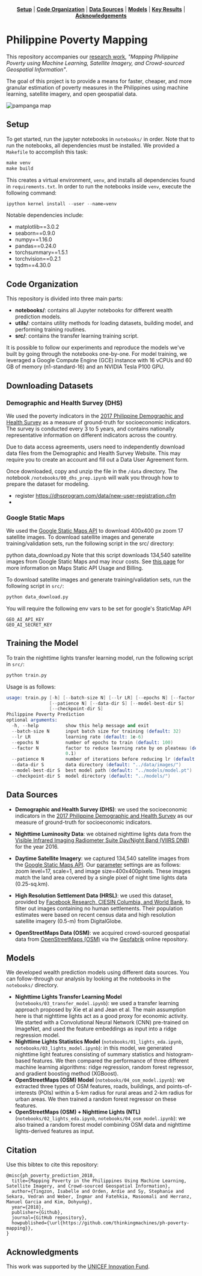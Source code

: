 <p align="center">
<b><a href="#setup">Setup</a></b>
|
<b><a href="#code-organization">Code Organization</a></b>
|
<b><a href="#data-sources">Data Sources</a></b>
|
<b><a href="#models">Models</a></b>
|
<b><a href="#key-results">Key Results</a></b>
|
<b><a href="#acknowledgements">Acknowledgements</a></b>
</p>

# Philippine Poverty Mapping

This repository accompanies our [research work](https://aiforsocialgood.github.io/icml2019/accepted/track1/pdfs/7_aisg_icml2019.pdf),
*"Mapping Philippine Poverty using Machine Learning, Satellite Imagery, and Crowd-sourced Geospatial
Information"*.

The goal of this project is to provide a means for faster, cheaper, and
more granular estimation of poverty measures in the Philippines using
machine learning, satellite imagery, and open geospatial data.

![pampanga map](./assets/pampanga-map.jpg)


## Setup
To get started, run the jupyter notebooks in `notebooks/` in order.
Note that to run the notebooks, all dependencies must be installed. We provided
a `Makefile` to accomplish this task:

```s
make venv
make build
```

This creates a virtual environment, `venv`, and installs all dependencies found
in `requirements.txt`. In order to run the notebooks inside `venv`, execute the
following command:

```s
ipython kernel install --user --name=venv
```

Notable dependencies include:
- matplotlib==3.0.2
- seaborn==0.9.0
- numpy==1.16.0
- pandas==0.24.0
- torchsummary==1.5.1
- torchvision==0.2.1
- tqdm==4.30.0

## Code Organization

This repository is divided into three main parts:
- **notebooks/**: contains all Jupyter notebooks for different wealth
    prediction models.
- **utils/**: contains utility methods for loading datasets, building model, and
   performing training routines.
- **src/**: contains the transfer learning training script.

It is possible to follow our experiments and reproduce the models we've built
by going through the notebooks one-by-one. For model training, we leveraged a
Google Compute Engine (GCE) instance with 16 vCPUs and 60 GB of memory
(n1-standard-16) and an NVIDIA Tesla P100 GPU.

## Downloading Datasets

### Demographic and Health Survey (DHS)
We used the poverty indicators in the [2017 Philippine Demographic and Health Survey](https://dhsprogram.com/) as a measure of ground-truth for socioeconomic indicators. The survey is conducted every 3 to 5 years, and contains nationally representative information on different indicators across the country.

Due to data access agreements, users need to independently download data files from the Demographic and Health Survey Website. This may require you to create an account and fill out a Data User Agreement form.

Once downloaded, copy and unzip the file in the `/data` directory. The notebook `/notebooks/00_dhs_prep.ipynb` will walk you through how to prepare the dataset for modeling.

- register https://dhsprogram.com/data/new-user-registration.cfm
- 
### Google Static Maps
We used the [Google Static Maps API](https://developers.google.com/maps/documentation/maps-static/intro) to download 400x400 px zoom 17 satellite images. To download satellite images and generate training/validation sets, run the following script in the src/ directory:

python data_download.py
Note that this script downloads 134,540 satellite images from Google Static Maps and may incur costs. See [this page](https://developers.google.com/maps/documentation/maps-static/usage-and-billing#static-maps) for more information on Maps Static API Usage and Billing.

To download satellite images and generate training/validation sets, run the following script in `src/`:
```s
python data_download.py
```

You will require the following env vars to be set for google's StaticMap API
```
GEO_AI_API_KEY
GEO_AI_SECRET_KEY
```

## Training the Model
To train the nighttime lights transfer learning model, run the following script in `src/`:
```s
python train.py
```

Usage is as follows:
```s
usage: train.py [-h] [--batch-size N] [--lr LR] [--epochs N] [--factor N]
                [--patience N] [--data-dir S] [--model-best-dir S]
                [--checkpoint-dir S]
Philippine Poverty Prediction
optional arguments:
  -h, --help          show this help message and exit
  --batch-size N      input batch size for training (default: 32)
  --lr LR             learning rate (default: 1e-6)
  --epochs N          number of epochs to train (default: 100)
  --factor N          factor to reduce learning rate by on pleateau (default:
                      0.1)
  --patience N        number of iterations before reducing lr (default: 10)
  --data-dir S        data directory (default: "../data/images/")
  --model-best-dir S  best model path (default: "../models/model.pt")
  --checkpoint-dir S  model directory (default: "../models/")
```

## Data Sources


- **Demographic and Health Survey (DHS)**: we used the socioeconomic indicators in the [2017 Philippine
    Demographic and Health Survey](https://dhsprogram.com/) as our measure of
    ground-truth for socioeconomic indicators.

- **Nighttime Luminosity Data**: we obtained nighttime lights data from the
    [Visible Infrared Imaging Radiometer Suite Day/Night Band (VIIRS
    DNB)](https://ngdc.noaa.gov/eog/viirs/download_dnb_composites.html) for the
    year 2016.
- **Daytime Satellite Imagery**: we captured 134,540 satellite images from the
    [Google Static Maps
    API](https://developers.google.com/maps/documentation/maps-static/intro).
    Our
    [parameter](https://developers.google.com/maps/documentation/maps-static/dev-guide)
    settings are as follows: zoom level=17, scale=1, and image
    size=400x400pixels. These images match the land area covered by a single
    pixel of night time lights data (0.25-sq.km).
- **High Resolution Settlement Data (HRSL)**: we used this dataset, provided by
    [Facebook Research, CIESIN Columbia, and World
    Bank](https://www.ciesin.columbia.edu/data/hrsl/), to filter out images
    containing no human settlements. Their population estimates were based on recent
    census data and high resolution satellite imagery (0.5-m) from
    DigitalGlobe.
- **OpenStreetMaps Data (OSM)**: we acquired crowd-sourced geospatial data from
    [OpenStreetMaps (OSM)](https://www.openstreetmap.org) via the
    [Geofabrik](https://www.geofabrik.de/) online repository.

## Models

We developed wealth prediction models using different data sources. You can
follow-through our analysis by looking at the notebooks in the `notebooks/`
directory.

- **Nighttime Lights Transfer Learning Model** (`notebooks/03_transfer_model.ipynb`): we used
    a transfer learning approach proposed by Xie et al and Jean et al. The main
    assumption here is that nighttime lights act as a good proxy for economic
    activity. We started with a Convolutional Neural Network (CNN)
    pre-trained on ImageNet, and used the feature embeddings as input into a ridge
    regression model.
- **Nighttime Lights Statistics Model** (`notebooks/01_lights_eda.ipynb`,
    `notebooks/03_lights_model.ipynb`): in this model, we generated nighttime
    light features consisting of summary statistics and histogram-based
    features. We then compared the performance of three different machine
    learning algorithms: ridge regression, random forest regressor, and
    gradient boosting method (XGBoost).
- **OpenStreetMaps (OSM) Model** (`notebooks/04_osm_model.ipynb`): we extracted three
    types of OSM features, roads, buildings, and points-of-interests (POIs)
    within a 5-km radius for rural areas and 2-km radius for urban areas. We
    then trained a random forest regressor on these features.
- **OpenStreetMaps (OSM) + Nighttime Lights (NTL)**
    (`notebooks/02_lights_eda.ipynb`, `notebooks/04_osm_model.ipynb`): we also
    trained a random forest model combining OSM data and nighttime
    lights-derived features as input.

## Citation
Use this bibtex to cite this repository:
```
@misc{ph_poverty_prediction_2018,
  title={Mapping Poverty in the Philippines Using Machine Learning, Satellite Imagery, and Crowd-sourced Geospatial Information},
  author={Tingzon, Isabelle and Orden, Ardie and Sy, Stephanie and Sekara, Vedran and Weber, Ingmar and Fatehkia, Masoomali and Herranz, Manuel Garcia and Kim, Dohyung},
  year={2018},
  publisher={Github},
  journal={GitHub repository},
  howpublished={\url{https://github.com/thinkingmachines/ph-poverty-mapping}},
}
```

## Acknowledgments
This work was supported by the [UNICEF Innovation Fund](https://unicefinnovationfund.org/).

